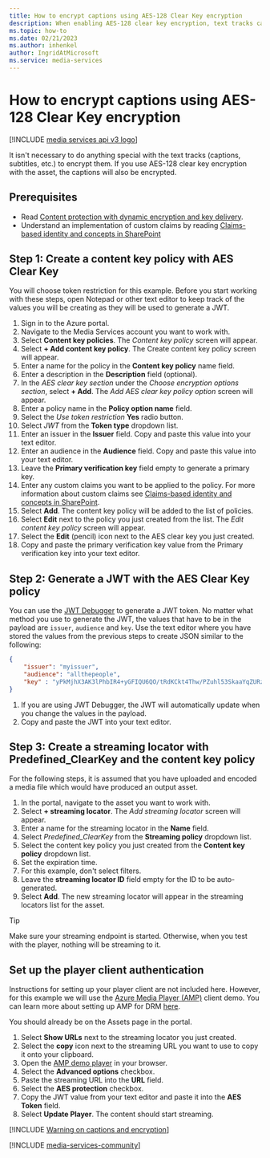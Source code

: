 ```yaml
---
title: How to encrypt captions using AES-128 Clear Key encryption
description: When enabling AES-128 clear key encryption, text tracks can be configured to be encrypted using a full "envelope" encryption technique that follows the same encryption pattern as the audio and video segments. These segments can then be decrypted by a client application after requesting the decryption key from the Media Services Key Delivery service using an authenticated JWT token. This method is supported by the Azure Media Player, but may not be supported on all devices and can require some client-side development work to make sure it succeeds on all platforms. This article shows you how to encrypt captions using AES-128 Clear Key encryption. It isn't necessary to do anything special with the text tracks. If you use AES-128 clear key encryption with the asset, the captions will also be encrypted.
ms.topic: how-to
ms.date: 02/21/2023
ms.author: inhenkel
author: IngridAtMicrosoft
ms.service: media-services
---
```


# How to encrypt captions using AES-128 Clear Key encryption

[!INCLUDE [media services api v3 logo](./includes/v3-hr.md)]

It isn't necessary to do anything special with the text tracks (captions, subtitles, etc.) to encrypt them. If you use AES-128 clear key encryption with the asset, the captions will also be encrypted.

## Prerequisites

- Read [Content protection with dynamic encryption and key delivery](drm-content-protection-concept.md).
- Understand an implementation of custom claims by reading [Claims-based identity and concepts in SharePoint](/sharepoint/dev/general-development/claims-based-identity-and-concepts-in-sharepoint)

## Step 1: Create a content key policy with AES Clear Key

You will choose token restriction for this example. Before you start working with these steps, open Notepad or other text editor to keep track of the values you will be creating as they will be used to generate a JWT.

1. Sign in to the Azure portal.
1. Navigate to the Media Services account you want to work with.
1. Select **Content key policies**. The *Content key policy* screen will appear.
1. Select **+ Add content key policy**. The Create content key policy screen will appear.
1. Enter a name for the policy in the **Content key policy** name field.
1. Enter a description in the **Description** field (optional).
1. In the *AES clear key section* under the *Choose encryption options section*, select **+ Add**. The *Add AES clear key policy option* screen will appear.
1. Enter a policy name in the **Policy option name** field.
1. Select the *Use token restriction* **Yes** radio button.
1. Select *JWT* from the **Token type** dropdown list.
1. Enter an issuer in the **Issuer** field. Copy and paste this value into your text editor.
1. Enter an audience in the **Audience** field. Copy and paste this value into your text editor.
1. Leave the **Primary verification key** field empty to generate a primary key.
1. Enter any custom claims you want to be applied to the policy. For more information about custom claims see [Claims-based identity and concepts in SharePoint](/sharepoint/dev/general-development/claims-based-identity-and-concepts-in-sharepoint).
1. Select **Add**. The content key policy will be added to the list of policies.
1. Select **Edit** next to the policy you just created from the list. The *Edit content key policy* screen will appear.
1. Select the **Edit** (pencil) icon next to the AES clear key you just created.
1. Copy and paste the primary verification key value from the Primary verification key into your text editor.

## Step 2: Generate a JWT with the AES Clear Key policy

You can use the [JWT Debugger](https://jwt.io/#debugger-io) to generate a JWT token. No matter what method you use to generate the JWT, the values that have to be in the payload are `issuer`, `audience` and `key`. Use the text editor where you have stored the values from the previous steps to create JSON similar to the following:

```json
{
    "issuer": "myissuer",
    "audience": "allthepeople",
    "key" : "yPkMjhX3AK3lPhbIR4+yGFIQU6QO/tRdKCkt4Thw/PZuhl53SkaaYqZURzqaLdWiShvrk3NRtAD9+0qd7kC0PA=="
}
```

1. If you are using JWT Debugger, the JWT will automatically update when you change the values in the payload.
1. Copy and paste the JWT into your text editor.

## Step 3: Create a streaming locator with Predefined_ClearKey and the content key policy

For the following steps, it is assumed that you have uploaded and encoded a media file which would have produced an output asset.

1. In the portal, navigate to the asset you want to work with.
1. Select **+ streaming locator**. The *Add streaming locator* screen will appear.
1. Enter a name for the streaming locator in the **Name** field.
1. Select *Predefined_ClearKey* from the **Streaming policy** dropdown list.
1. Select the content key policy you just created from the **Content key policy** dropdown list.
1. Set the expiration time.
1. For this example, don't select filters.
1. Leave the **streaming locator ID** field empty for the ID to be auto-generated.
1. Select **Add**. The new streaming locator will appear in the streaming locators list for the asset.

> [!TIP]
> Make sure your streaming endpoint is started. Otherwise, when you test with the player, nothing will be streaming to it.

## Set up the player client authentication

Instructions for setting up your player client are not included here. However, for this example we will use the [Azure Media Player (AMP)](https://azuremediaplayerdemo.azurewebsites.net/) client demo. You can learn more about setting up AMP for DRM [here](../azure-media-player/azure-media-player-protected-content.md).

You should already be on the Assets page in the portal.

1. Select **Show URLs** next to the streaming locator you just created.
1. Select the **copy** icon next to the streaming URL you want to use to copy it onto your clipboard.
1. Open the [AMP demo player](https://azuremediaplayerdemo.azurewebsites.net/) in your browser.
1. Select the **Advanced options** checkbox.
1. Paste the streaming URL into the **URL** field.
1. Select the **AES protection** checkbox.
1. Copy the JWT value from your text editor and paste it into the **AES Token** field.
1. Select **Update Player**. The content should start streaming.

[!INCLUDE [Warning on captions and encryption](./includes/warning-captions-encryption.md)]

[!INCLUDE [media-services-community](includes/media-services-community.md)]
